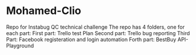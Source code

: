 # Mohamed-Clio
Repo for Instabug QC technical challenge
The repo has 4 folders, one for each part:
First part: Trello test Plan
Second part: Trello bug reporting
Third Part: Facebook registeration and login automation
Forth part: BestBuy API-Playground
